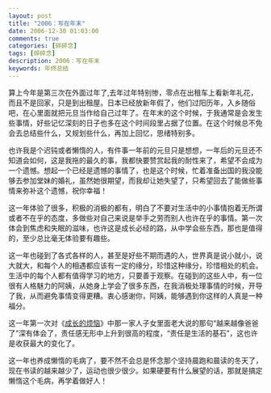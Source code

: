 ```yaml
---
layout: post
title: "2006：写在年末"
date: 2006-12-30 01:03:00
comments: true
categories: [碎碎念]
tags: [碎碎念]
description: 2006：写在年末
keywords: 年终总结
---
```


算上今年是第三次在外面过年了,去年过年特别惨，零点在出租车上看新年礼花，而且不是回家，只是到出租屋。日本已经放新年假了，他们过阳历年，入乡随俗吧，在心里面就把元旦当作给自己过年了。在年末的这个时候，于我通常是会发生些事情，好些记忆深刻的日子也多在这个时间段里占据了位置。在这个时候总不免会去总结些什么，又规划些什么，再加上回忆，思绪特别多。

<!--more-->

也许我是个迟钝或者懒惰的人，有件事一年前的元旦只是想想，一年后的元旦还不知道会如何，这是我拖的最久的事，我都快要赞赏起我的耐性来了，希望不会成为一个遗憾。想起一个已经是遗憾的事情了，也是这个时候，忙着准备出国的我没能够去参加堂妹的婚礼，虽然她很期望，而我却让她失望了，只希望回去了能做些事情来弥补这个遗憾，祝你幸福！

这一年体验了很多，积极的消极的都有，明白了不要对生活中的小事情抱着无所谓或者不在乎的态度，多做些对自己来说是举手之劳而别人也许在乎的事情。第一次体会到焦虑和失眠的滋味，也许这是成长必经的路，从中学会些东西，那也是值得的，至少总比毫无体验要有趣些。

这一年也碰到了各式各样的人，甚至是好些不期而遇的人，世界真是说小就小，说大就大，和每个人的相遇都应该有一定的缘分，珍惜这种缘分，珍惜相处的机会。生活中的每个人都有值得学习的地方，只要善于观察。在碰到的这些人中，有一位很有人格魅力的阿姨，从她身上学会了很多东西，在我消极处理事情的时候，开导了我，从而避免事情变得更糟。衷心感谢你，阿姨，能够遇到你这样的人真是一种福分。

这一年第一次对《[成长的烦恼](http://movie.douban.com/subject/1417946/)》中那一家人子女里面老大说的那句“越来越像爸爸了”深有体会了，责任感无形中上升到很高的程度，“责任是生活的基石”，这也许是收获最大的变化了。

这一年也养成懒惰的毛病了，要不然不会总是怀念那个坚持晨跑和晨读的冬天了，现在书读的越来越少了，运动也很少很少。如果硬要有什么展望的话，那就是搞定懒惰这个毛病，再学着做好人！
